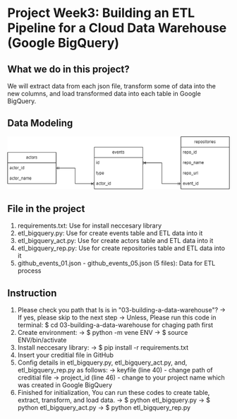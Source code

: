 # Project Week3: Building an ETL Pipeline for a Cloud Data Warehouse (Google BigQuery)

## What we do in this project?
We will extract data from each json file, transform some of data into the new columns, and load transformed data into each table in Google BigQuery.

## Data Modeling
![Data Modeling](data_model.png)


## File in the project
1. requirements.txt:  Use for install neccesary library
2. etl_bigquery.py:  Use for create events table and ETL data into it
3. etl_bigquery_act.py:  Use for create actors table and ETL data into it
4. etl_bigquery_rep.py:  Use for create repositories table and ETL data into it
5. github_events_01.json - github_events_05.json (5 files):  Data for ETL process


## Instruction
1. Please check you path that Is is in "03-building-a-data-warehouse"? 
-> If yes, please skip to the next step
-> Unless, Please run this code in terminal: $ cd 03-building-a-data-warehouse for chaging path first
2. Create environment:
   -> $ python -m vene ENV
   -> $ source ENV/bin/activate
3. Install neccesary library:
   -> $ pip install -r requirements.txt
4. Insert your creditial file in GitHub
5. Config details in etl_bigquery.py, etl_bigquery_act.py, and, etl_bigquery_rep.py as follows:
   -> keyfile (line 40) - change path of creditial file
   -> project_id (line 46) - change to your project name which was created in Google BigQuery
6. Finished for initialization, You can run these codes to create table, extract, transform, and load data.
   -> $ python etl_bigquery.py
   -> $ python etl_bigquery_act.py
   -> $ python etl_bigquery_rep.py
